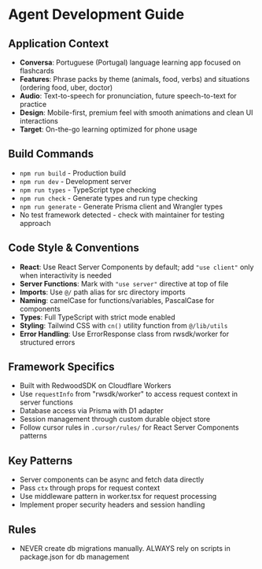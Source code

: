 # Agent Development Guide

## Application Context
- **Conversa**: Portuguese (Portugal) language learning app focused on flashcards
- **Features**: Phrase packs by theme (animals, food, verbs) and situations (ordering food, uber, doctor)
- **Audio**: Text-to-speech for pronunciation, future speech-to-text for practice
- **Design**: Mobile-first, premium feel with smooth animations and clean UI interactions
- **Target**: On-the-go learning optimized for phone usage

## Build Commands
- `npm run build` - Production build
- `npm run dev` - Development server  
- `npm run types` - TypeScript type checking
- `npm run check` - Generate types and run type checking
- `npm run generate` - Generate Prisma client and Wrangler types
- No test framework detected - check with maintainer for testing approach

## Code Style & Conventions
- **React**: Use React Server Components by default; add `"use client"` only when interactivity is needed
- **Server Functions**: Mark with `"use server"` directive at top of file
- **Imports**: Use `@/` path alias for src directory imports
- **Naming**: camelCase for functions/variables, PascalCase for components
- **Types**: Full TypeScript with strict mode enabled
- **Styling**: Tailwind CSS with `cn()` utility function from `@/lib/utils`
- **Error Handling**: Use ErrorResponse class from rwsdk/worker for structured errors

## Framework Specifics
- Built with RedwoodSDK on Cloudflare Workers
- Use `requestInfo` from "rwsdk/worker" to access request context in server functions
- Database access via Prisma with D1 adapter
- Session management through custom durable object store
- Follow cursor rules in `.cursor/rules/` for React Server Components patterns

## Key Patterns
- Server components can be async and fetch data directly
- Pass `ctx` through props for request context
- Use middleware pattern in worker.tsx for request processing
- Implement proper security headers and session handling

## Rules
- NEVER create db migrations manually. ALWAYS rely on scripts in package.json for db management